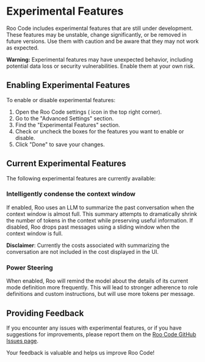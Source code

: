 # Experimental Features

Roo Code includes experimental features that are still under development.  These features may be unstable, change significantly, or be removed in future versions.  Use them with caution and be aware that they may not work as expected.

**Warning:** Experimental features may have unexpected behavior, including potential data loss or security vulnerabilities.  Enable them at your own risk.

## Enabling Experimental Features

To enable or disable experimental features:

1.  Open the Roo Code settings (<Codicon name="gear" /> icon in the top right corner).
2.  Go to the "Advanced Settings" section.
3.  Find the "Experimental Features" section.
4.  Check or uncheck the boxes for the features you want to enable or disable.
5.  Click "Done" to save your changes.

## Current Experimental Features

The following experimental features are currently available:

### Intelligently condense the context window

If enabled, Roo uses an LLM to summarize the past conversation when the context window is almost full. This summary attempts to dramatically shrink the number of tokens in the context while preserving useful information. If disabled, Roo drops past messages using a sliding window when the context window is full.

**Disclaimer**: Currently the costs associated with summarizing the conversation are not included in the cost displayed in the UI.

### Power Steering

When enabled, Roo will remind the model about the details of its current mode definition more frequently. This will lead to stronger adherence to role definitions and custom instructions, but will use more tokens per message.

## Providing Feedback

If you encounter any issues with experimental features, or if you have suggestions for improvements, please report them on the [Roo Code GitHub Issues page](https://github.com/RooVetGit/Roo-Code/issues).

Your feedback is valuable and helps us improve Roo Code!

